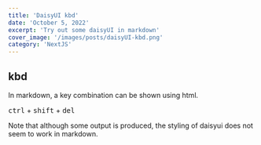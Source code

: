 ```yaml
---
title: 'DaisyUI kbd'
date: 'October 5, 2022'
excerpt: 'Try out some daisyUI in markdown'
cover_image: '/images/posts/daisyUI-kbd.png'
category: 'NextJS'
---
```

## kbd

In markdown, a key combination can be shown using html.

<kbd className="kbd">ctrl</kbd>
+
<kbd className="kbd">shift</kbd>
+
<kbd className="kbd">del</kbd>

Note that although some output is produced, the styling of daisyui does not seem to work in markdown.









